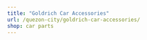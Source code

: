 ```yaml
---
title: "Goldrich Car Accessories"
url: /quezon-city/goldrich-car-accessories/
shop: car parts
---
```


